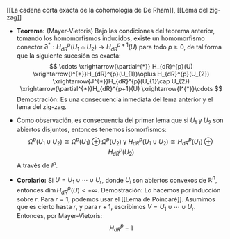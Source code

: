 [[La cadena corta exacta de la cohomología de De Rham]], [[Lema del zig-zag]]

- **Teorema:** (Mayer-Vietoris) Bajo las condiciones del teorema anterior, tomando los homomorfismos inducidos, existe un homomorfismo conector $\partial^{*}:H_{dR}^{p}(U_{1} \cap U_{2}) \longrightarrow H_{dR}^{p+1}(U)$ para todo $p \geq 0$, de tal forma que la siguiente sucesión es exacta:$$
\cdots \xrightarrow{\partial^{*}} H_{dR}^{p}(U) \xrightarrow{I^{*}}H_{dR}^{p}(U_{1})\oplus H_{dR}^{p}(U_{2}) \xrightarrow{J^{*}}H_{dR}^{p}(U_{1}\cap U_{2}) \xrightarrow{\partial^{*}}H_{dR}^{p+1}(U) \xrightarrow{I^{*}}\cdots
$$
	Demostración: Es una consecuencia inmediata del lema anterior y el lema del zig-zag.

- Como observación, es consecuencia del primer lema que si $U_{1}$ y $U_{2}$ son abiertos disjuntos, entonces tenemos isomorfismos:$$
\Omega^{p}(U_{1}\cup U_{2}) \cong \Omega^{p}(U_{1})\oplus \Omega^{p}(U_{2}) \text{ y } H_{dR}^{p}(U_{1}\cup U_{2}) \cong H_{dR}^{p}(U_{1})\oplus H_{dR}^{p}(U_{2})
$$A través de $I^{p}$.
- **Corolario:** Si $U = U_{1}\cup \cdots \cup U_{r}$, donde $U_{i}$ son abiertos convexos de $\mathbb{R}^n$, entonces $\dim H_{dR}^{p}(U) < +\infty$.
	Demostración: Lo hacemos por inducción sobre $r$. Para $r=1$, podemos usar el [[Lema de Poincaré]]. Asumimos que es cierto hasta $r$, y para $r+1$, escribimos $V=U_{1}\cup \cdots \cup U_{r}$. Entonces, por Mayer-Vietoris:$$
H_{dR}^p-1
$$
